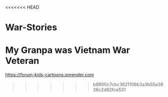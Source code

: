 <<<<<<< HEAD
# War-Stories
My Granpa was Vietnam War Veteran
=======
https://forum-kids-cartoons.onrender.com
>>>>>>> b8900c7cbc3621106b3a3b55a3826c2d82fce531
